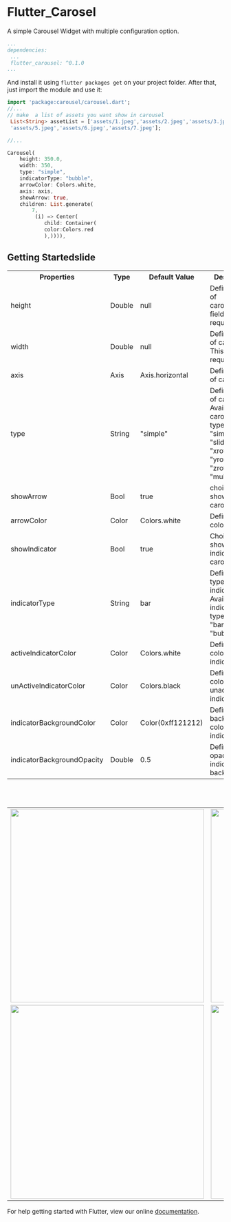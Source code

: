 # Flutter_Carosel

A simple Carousel Widget with multiple configuration option.

```yaml
...
dependencies:
 ...
 flutter_carousel: ^0.1.0
...
```

And install it using `flutter packages get` on your project folder. After that, just import the module and use it:

```dart
import 'package:carousel/carousel.dart';
//...
// make  a list of assets you want show in carousel
 List<String> assetList = ['assets/1.jpeg','assets/2.jpeg','assets/3.jpeg','assets/4.jpeg',
 'assets/5.jpeg','assets/6.jpeg','assets/7.jpeg'];

//...

Carousel(
    height: 350.0,
    width: 350,
    type: "simple",
    indicatorType: "bubble",
    arrowColor: Colors.white,
    axis: axis,
    showArrow: true,
    children: List.generate(
        7,
         (i) => Center(
            child: Container(
            color:Colors.red
            ),)))),

```

## Getting Startedslide

<table style="width:100%">
    <tr>
        <th>Properties</th>
        <th>Type</th>
        <th>Default Value</th>
        <th>Description</th>
    </tr>
    <tr>
        <td>height</td>
        <td>Double</td>
        <td>null</td>
        <td>Defines height of carousel.This field is required</td>
    </tr>
    <tr>
        <td>width</td>
        <td>Double</td>
        <td>null</td>
        <td>Defines width of carousel. This field is required</td>
    </tr>
     <tr>
        <td>axis</td>
        <td>Axis</td>
        <td>Axis.horizontal</td>
        <td>Defines axis of carousel.</td>
    </tr>
    <tr>
        <td>type</td>
        <td>String</td>
        <td>"simple"</td>
        <td>Defines type of carousel.<br> Available carousel types are: "simple", "slideswiper",
             "xrotating",
            "yrotating", "zrotating", "multirotating"</br></td>
    </tr>
    <tr>
        <td>showArrow</td>
        <td>Bool</td>
        <td>true</td>
        <td>choice to show arrow in carousel</td>
    </tr>
    <tr>
        <td>arrowColor</td>
        <td>Color</td>
        <td>Colors.white</td>
        <td>Define the color of arrow</td>
    </tr>
    <tr>
        <td>showIndicator</td>
        <td>Bool</td>
        <td>true</td>
        <td>Choice to show indicator in carousel</td>
    </tr>
    <tr>
        <td>indicatorType</td>
        <td>String</td>
        <td>bar</td>
        <td>Defines the type of indicator.<br> Available indicator types are: "bar", "dot", "bubble"</br></td>
    </tr>
    <tr>
        <td>activeIndicatorColor</td>
        <td>Color</td>
        <td>Colors.white</td>
        <td>Defines the color of active indicator</td>
    </tr>
    <tr>
        <td>unActiveIndicatorColor</td>
        <td>Color</td>
        <td>Colors.black</td>
        <td>Defines the color of unactive indicator</td>
    </tr>
    <tr>
        <td>indicatorBackgroundColor</td>
        <td>Color</td>
        <td>Color(0xff121212)</td>
        <td>Defines the background color of indicator</td>
    </tr>
    <tr>
        <td>indicatorBackgroundOpacity</td>
        <td>Double</td>
        <td>0.5</td>
        <td>Defines the opacity of indicator background</td>
    </tr>
</table>
<br></br>

  <table style="width:100%">
       <tr>
            <td><img src="gifs/simple_carousel.gif"  height="450" /></td>
            <td><img src="gifs/slide_swipe.gif"  height="450" /></td>
            <td><img src="gifs/x_rotating.gif"  height="450" /></td>
        </tr>
      <tr>
            <td><img src="gifs/y_rotating.gif"  height="450" /></td>
            <td><img src="gifs/z_rotating.gif"  height="450" /></td>
            <td><img src="gifs/multi_rotating.gif"  height="450" /></td>
        </tr>
    </table>

For help getting started with Flutter, view our online
[documentation](https://flutter.io/).
